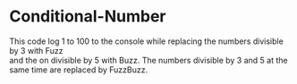 # Conditional-Number
This code log 1 to 100 to the console while replacing the numbers divisible by 3 with Fuzz <br>
and the on divisible by 5 with Buzz. The numbers divisible by 3 and 5 at the same time are replaced by FuzzBuzz.
